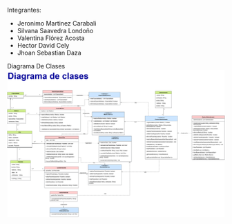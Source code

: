 Integrantes:
- Jeronimo Martinez Carabali
- Silvana Saavedra Londoño
- Valentina Flórez Acosta
- Hector David Cely
- Jhoan Sebastian Daza
 	
Diagrama De Clases
![alt text](DiagramaClasesFinal.drawio.png)